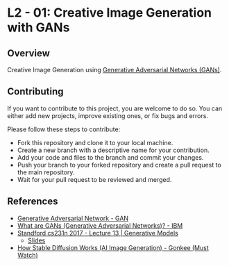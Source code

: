 # L2 - 01: Creative Image Generation with GANs

## Overview

Creative Image Generation using [Generative Adversarial Networks (GANs)](https://en.wikipedia.org/wiki/Generative_adversarial_network).

## Contributing

If you want to contribute to this project, you are welcome to do so. You can either add new projects, improve existing ones, or fix bugs and errors. 

Please follow these steps to contribute:

- Fork this repository and clone it to your local machine.
- Create a new branch with a descriptive name for your contribution.
- Add your code and files to the branch and commit your changes.
- Push your branch to your forked repository and create a pull request to the main repository.
- Wait for your pull request to be reviewed and merged.

## References

- [Generative Adversarial Network - GAN](https://en.wikipedia.org/wiki/Generative_adversarial_network)
- [What are GANs (Generative Adversarial Networks)? - IBM](https://www.youtube.com/watch?v=TpMIssRdhco)
- [Standford cs231n 2017 - Lecture 13 | Generative Models](https://www.youtube.com/watch?v=5WoItGTWV54)
  - [Slides](https://cs231n.stanford.edu/slides/2017/cs231n_2017_lecture13.pdf)
- [How Stable Diffusion Works (AI Image Generation) - Gonkee (Must Watch)](https://www.youtube.com/watch?v=sFztPP9qPRc)

